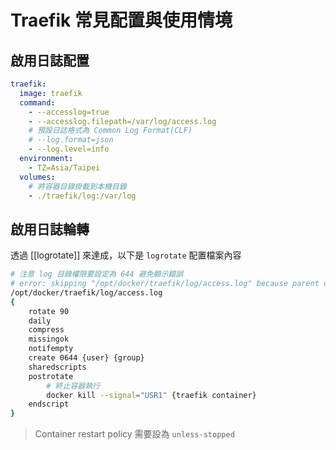 # Traefik 常見配置與使用情境

## 啟用日誌配置

```yml
traefik:
  image: traefik
  command:
    - --accesslog=true
    - --accesslog.filepath=/var/log/access.log
    # 預設日誌格式為 Common Log Format(CLF)
    # --log.format=json
    - --log.level=info
  environment:
    - TZ=Asia/Taipei
  volumes:
    # 將容器目錄掛載到本機目錄
    - ./traefik/log:/var/log
```

## 啟用日誌輪轉

透過 [[logrotate]] 來達成，以下是 `logrotate` 配置檔案內容

```sh
# 注意 log 目錄權限要設定為 644 避免顯示錯誤
# error: skipping "/opt/docker/traefik/log/access.log" because parent directory has insecure permissions
/opt/docker/traefik/log/access.log
{
    rotate 90
    daily
    compress
    missingok
    notifempty
    create 0644 {user} {group}
    sharedscripts
    postrotate
        # 終止容器執行
        docker kill --signal="USR1" {traefik container}
    endscript
}
```

> Container restart policy 需要設為 `unless-stopped`

